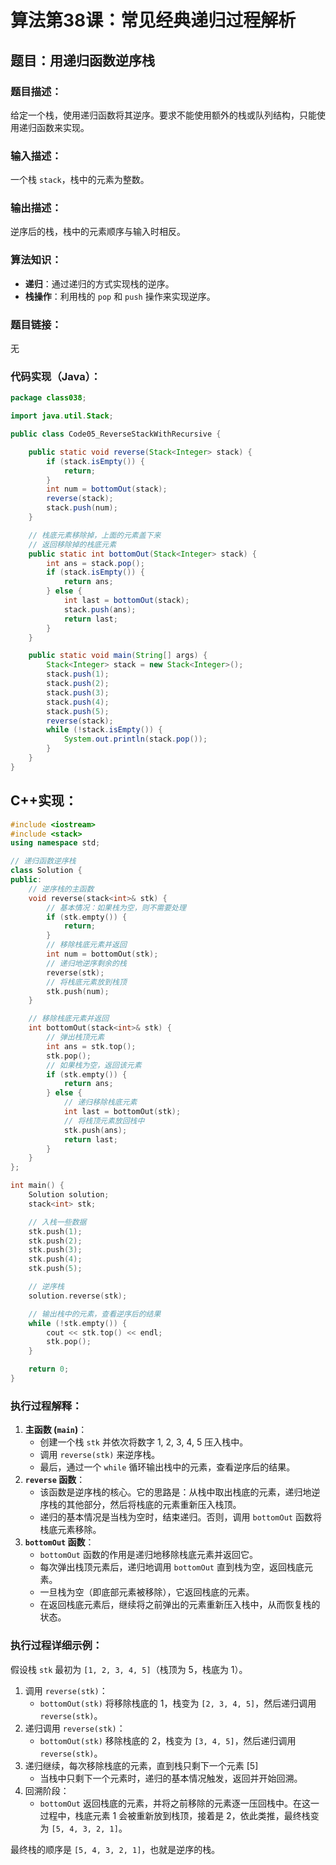# 算法第38课：常见经典递归过程解析

## 题目：用递归函数逆序栈

### 题目描述：

给定一个栈，使用递归函数将其逆序。要求不能使用额外的栈或队列结构，只能使用递归函数来实现。

### 输入描述：

一个栈 `stack`，栈中的元素为整数。

### 输出描述：

逆序后的栈，栈中的元素顺序与输入时相反。

### 算法知识：

- **递归**：通过递归的方式实现栈的逆序。
- **栈操作**：利用栈的 `pop` 和 `push` 操作来实现逆序。

### 题目链接：

无

### 代码实现（Java）：

```java
package class038;

import java.util.Stack;

public class Code05_ReverseStackWithRecursive {

    public static void reverse(Stack<Integer> stack) {
        if (stack.isEmpty()) {
            return;
        }
        int num = bottomOut(stack);
        reverse(stack);
        stack.push(num);
    }

    // 栈底元素移除掉，上面的元素盖下来
    // 返回移除掉的栈底元素
    public static int bottomOut(Stack<Integer> stack) {
        int ans = stack.pop();
        if (stack.isEmpty()) {
            return ans;
        } else {
            int last = bottomOut(stack);
            stack.push(ans);
            return last;
        }
    }

    public static void main(String[] args) {
        Stack<Integer> stack = new Stack<Integer>();
        stack.push(1);
        stack.push(2);
        stack.push(3);
        stack.push(4);
        stack.push(5);
        reverse(stack);
        while (!stack.isEmpty()) {
            System.out.println(stack.pop());
        }
    }
}
```

## C++实现：

```cpp
#include <iostream>
#include <stack>
using namespace std;

// 递归函数逆序栈
class Solution {
public:
    // 逆序栈的主函数
    void reverse(stack<int>& stk) {
        // 基本情况：如果栈为空，则不需要处理
        if (stk.empty()) {
            return;
        }
        // 移除栈底元素并返回
        int num = bottomOut(stk);
        // 递归地逆序剩余的栈
        reverse(stk);
        // 将栈底元素放到栈顶
        stk.push(num);
    }

    // 移除栈底元素并返回
    int bottomOut(stack<int>& stk) {
        // 弹出栈顶元素
        int ans = stk.top();
        stk.pop();
        // 如果栈为空，返回该元素
        if (stk.empty()) {
            return ans;
        } else {
            // 递归移除栈底元素
            int last = bottomOut(stk);
            // 将栈顶元素放回栈中
            stk.push(ans);
            return last;
        }
    }
};

int main() {
    Solution solution;
    stack<int> stk;

    // 入栈一些数据
    stk.push(1);
    stk.push(2);
    stk.push(3);
    stk.push(4);
    stk.push(5);

    // 逆序栈
    solution.reverse(stk);

    // 输出栈中的元素，查看逆序后的结果
    while (!stk.empty()) {
        cout << stk.top() << endl;
        stk.pop();
    }

    return 0;
}
```

### 执行过程解释：

1. **主函数 (`main`)**：
   - 创建一个栈 `stk` 并依次将数字 1, 2, 3, 4, 5 压入栈中。
   - 调用 `reverse(stk)` 来逆序栈。
   - 最后，通过一个 `while` 循环输出栈中的元素，查看逆序后的结果。
2. **`reverse` 函数**：
   - 该函数是逆序栈的核心。它的思路是：从栈中取出栈底的元素，递归地逆序栈的其他部分，然后将栈底的元素重新压入栈顶。
   - 递归的基本情况是当栈为空时，结束递归。否则，调用 `bottomOut` 函数将栈底元素移除。
3. **`bottomOut` 函数**：
   - `bottomOut` 函数的作用是递归地移除栈底元素并返回它。
   - 每次弹出栈顶元素后，递归地调用 `bottomOut` 直到栈为空，返回栈底元素。
   - 一旦栈为空（即底部元素被移除），它返回栈底的元素。
   - 在返回栈底元素后，继续将之前弹出的元素重新压入栈中，从而恢复栈的状态。

### 执行过程详细示例：

假设栈 `stk` 最初为 `[1, 2, 3, 4, 5]`（栈顶为 5，栈底为 1）。

1. 调用 `reverse(stk)`：
   - `bottomOut(stk)` 将移除栈底的 1，栈变为 `[2, 3, 4, 5]`，然后递归调用 `reverse(stk)`。
2. 递归调用 `reverse(stk)`：
   - `bottomOut(stk)` 移除栈底的 2，栈变为 `[3, 4, 5]`，然后递归调用 `reverse(stk)`。
3. 递归继续，每次移除栈底的元素，直到栈只剩下一个元素 [5]
   - 当栈中只剩下一个元素时，递归的基本情况触发，返回并开始回溯。
4. 回溯阶段：
   - `bottomOut` 返回栈底的元素，并将之前移除的元素逐一压回栈中。在这一过程中，栈底元素 1 会被重新放到栈顶，接着是 2，依此类推，最终栈变为 `[5, 4, 3, 2, 1]`。

最终栈的顺序是 `[5, 4, 3, 2, 1]`，也就是逆序的栈。